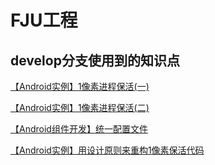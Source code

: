# FJU工程

## develop分支使用到的知识点

[【Android实例】1像素进程保活(一)](https://www.jianshu.com/p/c33f1518e326)

[【Android实例】1像素进程保活(二)](https://www.jianshu.com/p/1590f4dae97d)

[【Android组件开发】统一配置文件](https://blog.csdn.net/u013293125/article/details/97171466)

[【Android实例】用设计原则来重构1像素保活代码](https://www.jianshu.com/p/98b30c2254b5)

